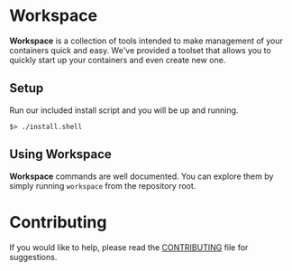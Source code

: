 # Workspace

**Workspace** is a collection of tools intended to make management of your containers quick and easy. We've provided a toolset that allows you to quickly start up your containers and even create new one.

## Setup

Run our included install script and you will be up and running.

```shell
$> ./install.shell
```

## Using Workspace

**Workspace** commands are well documented. You can explore them by simply running `workspace` from the repository root.

# Contributing

If you would like to help, please read the [CONTRIBUTING][] file for suggestions.

[contributing]: CONTRIBUTING.md
